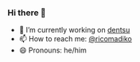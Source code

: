### Hi there 👋

- 🔭 I’m currently working on [dentsu](https://dentsu.com)
- 📫 How to reach me: [@ricomadiko](https://twitter.com/ricomadiko)
- 😄 Pronouns: he/him
<!--
**ricomadiko/ricomadiko** is a ✨ _special_ ✨ repository because its `README.md` (this file) appears on your GitHub profile.


- 🌱 I’m currently learning ...
- 👯 I’m looking to collaborate on ...
- 🤔 I’m looking for help with ...
- 💬 Ask me about ...


-->
